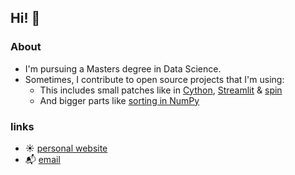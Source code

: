 ## Hi! 👋

### About

- I'm pursuing a Masters degree in Data Science.
- Sometimes, I contribute to open source projects that I'm using:
  - This includes small patches like in [Cython](https://github.com/cython/cython/pull/6680), [Streamlit](https://github.com/streamlit/streamlit/issues/6277) & [spin]( https://github.com/scientific-python/spin/issues/268) 
  - And bigger parts like [sorting in NumPy](https://github.com/numpy/numpy/pull/29208)
  
### links

- ☀️ [personal website](https://moritz-gross.github.io/)
- 📬 [email](mailto:hi@mgross.dev)
